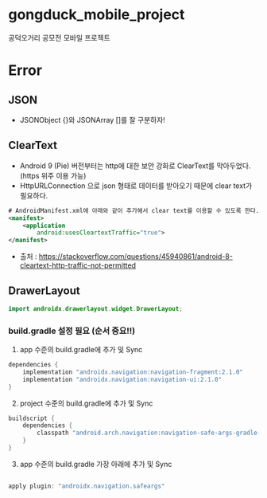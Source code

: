 # gongduck_mobile_project
공덕오거리 공모전 모바일 프로젝트

# Error

## JSON
* JSONObject {}와 JSONArray []를 잘 구분하자!

## ClearText
* Android 9 (Pie) 버전부터는 http에 대한 보안 강화로 ClearText를 막아두었다. (https 위주 이용 가능)
* HttpURLConnection 으로 json 형태로 데이터를 받아오기 때문에 clear text가 필요하다.

```xml
# AndroidManifest.xml에 아래와 같이 추가해서 clear text를 이용할 수 있도록 한다.
<manifest>
	<application
		android:usesCleartextTraffic="true">
</manifest>
```
* 출처 : https://stackoverflow.com/questions/45940861/android-8-cleartext-http-traffic-not-permitted

## DrawerLayout

```java
import androidx.drawerlayout.widget.DrawerLayout;
````

### build.gradle 설정 필요 (순서 중요!!)

1. app 수준의 build.gradle에 추가 및 Sync
```gradle
dependencies {
	implementation "androidx.navigation:navigation-fragment:2.1.0"
	implementation "androidx.navigation:navigation-ui:2.1.0"
}
```
2. project 수준의 build.gradle에 추가 및 Sync
```gradle
buildscript {
	dependencies {
		classpath "android.arch.navigation:navigation-safe-args-gradle-plugin:1.0.0-alpha09"
	}
}
```
3. app 수준의 build.gradle 가장 아래에 추가 및 Sync
```gradle

apply plugin: "androidx.navigation.safeargs"
```
